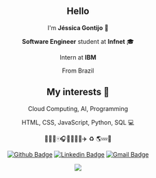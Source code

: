<div align="center">

## Hello

I'm **Jéssica Gontijo** 🌼

**Software Engineer** student at **Infnet** 🎓

Intern at **IBM**

From Brazil

## My interests 💙 

Cloud Computing, AI, Programming

HTML, CSS, JavaScript, Python, SQL 💻

🐶🌱📘🀄🎧🍙🍔🍬🍫✈️ ♻️ 🌎💤🔧


[![Github Badge](https://img.shields.io/badge/-Github-000?style=flat-square&logo=Github&logoColor=white&link=https://github.com/gontijojess)](https://github.com/gontijojess)
[![Linkedin Badge](https://img.shields.io/badge/-LinkedIn-blue?style=flat-square&logo=Linkedin&logoColor=white&link=https://www.linkedin.com/in/jessicagontijo/)](https://www.linkedin.com/in/https://www.linkedin.com/in/jessicagontijo/)
[![Gmail Badge](https://img.shields.io/badge/-Gmail-c14438?style=flat-square&logo=Gmail&logoColor=white&link=mailto:gontijojess@gmail.com)](mailto:gontijojess@gmail.com)

<img  src="https://github-readme-stats.vercel.app/api?username=gontijojess&show_icons=true&theme=tokyonight&icon_color=6392DF">

</div>
